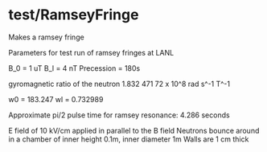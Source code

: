 test/RamseyFringe
========================

Makes a ramsey fringe

Parameters for test run of ramsey fringes at LANL

B_0 = 1 uT
B_l = 4 nT
Precession = 180s

gyromagnetic ratio of the neutron
1.832 471 72 x 10^8 rad s^-1 T^-1

w0 = 183.247
wl = 0.732989

Approximate pi/2 pulse time for ramsey resonance: 4.286 seconds

E field of 10 kV/cm applied in parallel to the B field
Neutrons bounce around in a chamber of inner height 0.1m, inner diameter 1m
Walls are 1 cm thick
